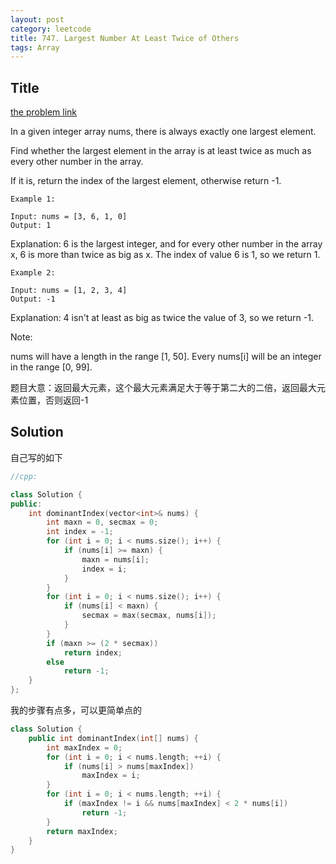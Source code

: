 ```yaml
---
layout: post
category: leetcode
title: 747. Largest Number At Least Twice of Others
tags: Array
---
```

## Title
[the problem link](https://leetcode.com/problems/largest-number-at-least-twice-of-others/solution/)

In a given integer array nums, there is always exactly one largest element.

Find whether the largest element in the array is at least twice as much as every other number in the array.

If it is, return the index of the largest element, otherwise return -1.

	Example 1:
	
	Input: nums = [3, 6, 1, 0]
	Output: 1

Explanation: 6 is the largest integer, and for every other number in the array x,
6 is more than twice as big as x.  The index of value 6 is 1, so we return 1.
 

	Example 2:
	
	Input: nums = [1, 2, 3, 4]
	Output: -1

Explanation: 4 isn't at least as big as twice the value of 3, so we return -1.
 

Note:

nums will have a length in the range [1, 50].
Every nums[i] will be an integer in the range [0, 99].
 
题目大意：返回最大元素，这个最大元素满足大于等于第二大的二倍，返回最大元素位置，否则返回-1

## Solution

自己写的如下

```c++
//cpp:

class Solution {
public:
	int dominantIndex(vector<int>& nums) {
		int maxn = 0, secmax = 0;
		int index = -1;
		for (int i = 0; i < nums.size(); i++) {
			if (nums[i] >= maxn) {
				maxn = nums[i];
				index = i;
			}
		}
		for (int i = 0; i < nums.size(); i++) {
			if (nums[i] < maxn) {
				secmax = max(secmax, nums[i]);
			}
		}
		if (maxn >= (2 * secmax))
			return index;
		else
			return -1;
	}
};
```

我的步骤有点多，可以更简单点的
```c++
class Solution {
    public int dominantIndex(int[] nums) {
        int maxIndex = 0;
        for (int i = 0; i < nums.length; ++i) {
            if (nums[i] > nums[maxIndex])
                maxIndex = i;
        }
        for (int i = 0; i < nums.length; ++i) {
            if (maxIndex != i && nums[maxIndex] < 2 * nums[i])
                return -1;
        }
        return maxIndex;
    }
}
```